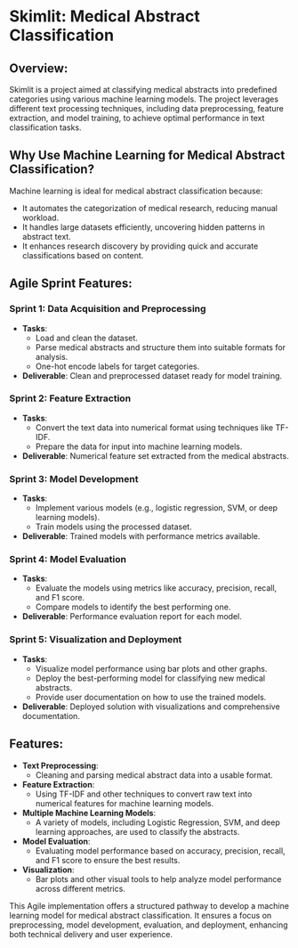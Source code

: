 # Skimlit: Medical Abstract Classification

## Overview:
Skimlit is a project aimed at classifying medical abstracts into predefined categories using various machine learning models. The project leverages different text processing techniques, including data preprocessing, feature extraction, and model training, to achieve optimal performance in text classification tasks.

## Why Use Machine Learning for Medical Abstract Classification?
Machine learning is ideal for medical abstract classification because:
- It automates the categorization of medical research, reducing manual workload.
- It handles large datasets efficiently, uncovering hidden patterns in abstract text.
- It enhances research discovery by providing quick and accurate classifications based on content.

## Agile Sprint Features:

### **Sprint 1: Data Acquisition and Preprocessing**
- **Tasks**: 
  - Load and clean the dataset.
  - Parse medical abstracts and structure them into suitable formats for analysis.
  - One-hot encode labels for target categories.
- **Deliverable**: Clean and preprocessed dataset ready for model training.

### **Sprint 2: Feature Extraction**
- **Tasks**: 
  - Convert the text data into numerical format using techniques like TF-IDF.
  - Prepare the data for input into machine learning models.
- **Deliverable**: Numerical feature set extracted from the medical abstracts.

### **Sprint 3: Model Development**
- **Tasks**:
  - Implement various models (e.g., logistic regression, SVM, or deep learning models).
  - Train models using the processed dataset.
- **Deliverable**: Trained models with performance metrics available.

### **Sprint 4: Model Evaluation**
- **Tasks**:
  - Evaluate the models using metrics like accuracy, precision, recall, and F1 score.
  - Compare models to identify the best performing one.
- **Deliverable**: Performance evaluation report for each model.

### **Sprint 5: Visualization and Deployment**
- **Tasks**: 
  - Visualize model performance using bar plots and other graphs.
  - Deploy the best-performing model for classifying new medical abstracts.
  - Provide user documentation on how to use the trained models.
- **Deliverable**: Deployed solution with visualizations and comprehensive documentation.

## Features:
- **Text Preprocessing**:
  - Cleaning and parsing medical abstract data into a usable format.
- **Feature Extraction**:
  - Using TF-IDF and other techniques to convert raw text into numerical features for machine learning models.
- **Multiple Machine Learning Models**:
  - A variety of models, including Logistic Regression, SVM, and deep learning approaches, are used to classify the abstracts.
- **Model Evaluation**:
  - Evaluating model performance based on accuracy, precision, recall, and F1 score to ensure the best results.
- **Visualization**:
  - Bar plots and other visual tools to help analyze model performance across different metrics.

This Agile implementation offers a structured pathway to develop a machine learning model for medical abstract classification. It ensures a focus on preprocessing, model development, evaluation, and deployment, enhancing both technical delivery and user experience.
